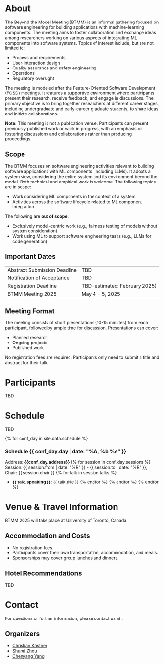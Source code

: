 # About
The Beyond the Model Meeting (BTMM) is an informal gathering focused on software engineering for building applications with machine-learning components. The meeting aims to foster collaboration and exchange ideas among researchers working on various aspects of integrating ML components into software systems. Topics of interest include, but are not limited to:

- Process and requirements
- User-interaction design
- Quality assurance and safety engineering
- Operations
- Regulatory oversight

The meeting is modeled after the Feature-Oriented Software Development (FOSD) meetings. It features a supportive environment where participants present their research, receive feedback, and engage in discussions. The primary objective is to bring together researchers at different career stages, including undergraduate and early-career graduate students, to share ideas and initiate collaborations.

**Note:** This meeting is not a publication venue. Participants can present previously published work or work in progress, with an emphasis on fostering discussions and collaborations rather than producing proceedings.

## Scope
The BTMM focuses on software engineering activities relevant to building software applications with ML components (including LLMs). It adopts a system view, considering the entire system and its environment beyond the model. Both technical and empirical work is welcome. The following topics are in scope:

- Work considering ML components in the context of a system
- Activities across the software lifecycle related to ML component integration

The following are **out of scope**:

- Exclusively model-centric work (e.g., fairness testing of models without system consideration)
- Work using ML to support software engineering tasks (e.g., LLMs for code generation)

## Important Dates

<table>
  <tr>
    <td>Abstract Submission Deadline</td>
    <td>TBD </td>
  </tr>
  <tr>
    <td>Notification of Acceptance</td>
    <td>TBD </td>
  </tr>
  <tr>
    <td>Registration Deadline</td>
    <td>TBD (estimated: February 2025) </td>
  </tr>
  <tr>
    <td>BTMM Meeting 2025</td>
    <td>May 4 - 5, 2025</td>
  </tr>
</table>

## Meeting Format
The meeting consists of short presentations (10-15 minutes) from each participant, followed by ample time for discussion. Presentations can cover:

- Planned research
- Ongoing projects
- Published work

No registration fees are required. Participants only need to submit a title and abstract for their talk.

# Participants
TBD

<!-- <table>
  <tr>
    <th>Name</th>
    <th>Title</th>
    <th>University</th>
  </tr>
  {% for item in site.data.participants %}
  <tr>
   <td width="20%">{{item.name}}</td>
   <td width="60%">{{item.title}} {% if item.link != null %}<a href={{item.link}} target="_blank" >[slides]</a>{% endif %}</td>
   <td width="20%">{{item.university}}</td>
  </tr>
 {% endfor %}

</table> -->

# Schedule
TBD

{% for conf_day in site.data.schedule %}
### Schedule {{ conf_day.day | date: "%A, %b %e" }}
Address: **{{conf_day.address}}**
{% for session in conf_day.sessions %}
Session: {{ session.from | date: "%R" }} - {{ session.to | date: "%R" }}, Chair: {{ session.chair }} 
{% for talk in session.talks %}
* **{{ talk.speaking }}**: {{ talk.title }}
{% endfor %}
{% endfor %}
{% endfor %}

# Venue & Travel Information
BTMM 2025 will take place at University of Toronto, Canada.


## Accommodation and Costs
- No registration fees.
- Participants cover their own transportation, accommodation, and meals.
- Sponsorships may cover group lunches and dinners.

## Hotel Recommendations
TBD

# Contact
For questions or further information, please contact us at <email-here>.

## Organizers
- [Christian Kästner](https://www.cs.cmu.edu/~ckaestne/)
- [Shurui Zhou](https://www.eecg.utoronto.ca/~shuruiz/)
- [Chenyang Yang](https://www.cs.cmu.edu/~cyang3/)